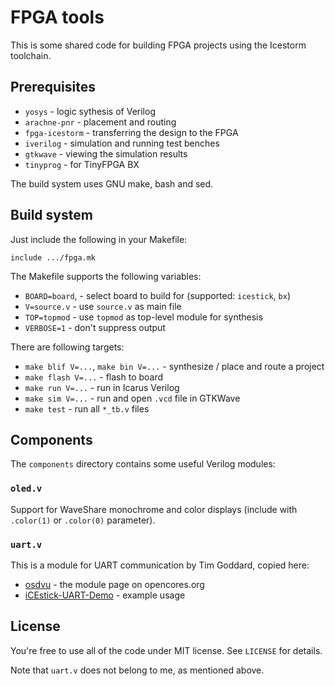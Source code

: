 # FPGA tools

This is some shared code for building FPGA projects using the Icestorm
toolchain.

## Prerequisites

- `yosys` - logic sythesis of Verilog
- `arachne-pnr` - placement and routing
- `fpga-icestorm` - transferring the design to the FPGA
- `iverilog` - simulation and running test benches
- `gtkwave` - viewing the simulation results
- `tinyprog` - for TinyFPGA BX

The build system uses GNU make, bash and sed.

## Build system

Just include the following in your Makefile:

    include .../fpga.mk

The Makefile supports the following variables:

- `BOARD=board`, - select board to build for (supported: `icestick`, `bx`)
- `V=source.v` - use `source.v` as main file
- `TOP=topmod` - use `topmod` as top-level module for synthesis
- `VERBOSE=1` - don't suppress output

There are following targets:

- `make blif V=...`, `make bin V=...` - synthesize / place and route a project
- `make flash V=...` - flash to board
- `make run V=...` - run in Icarus Verilog
- `make sim V=...` - run and open `.vcd` file in GTKWave
- `make test` - run all `*_tb.v` files

## Components

The `components` directory contains some useful Verilog modules:

### `oled.v`

Support for WaveShare monochrome and color displays (include with `.color(1)` or
`.color(0)` parameter).

### `uart.v`

This is a module for UART communication by Tim Goddard, copied here:

- [osdvu](https://opencores.org/project/osdvu) - the module page on opencores.org
- [iCEstick-UART-Demo](https://github.com/cyrozap/iCEstick-UART-Demo) - example usage

## License

You're free to use all of the code under MIT license. See `LICENSE` for
details.

Note that `uart.v` does not belong to me, as mentioned above.
